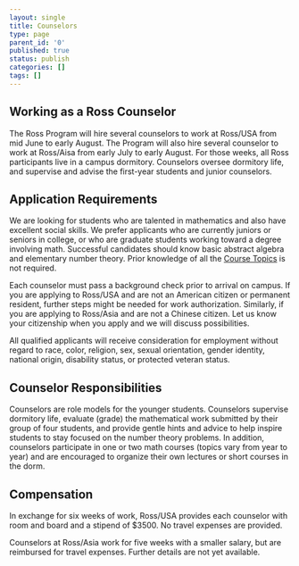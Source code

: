 ```yaml
---
layout: single
title: Counselors
type: page
parent_id: '0'
published: true
status: publish
categories: []
tags: []
---
```

## Working as a Ross Counselor

The Ross Program will hire several counselors to work at Ross/USA from mid June to early August.  The Program will also hire several counselor to work at Ross/Aisa from early July to early August.  For those weeks, all Ross participants live in a campus dormitory.  Counselors oversee dormitory life, and supervise and advise the first-year students and junior counselors. 

## Application Requirements

We are looking for students who are talented in mathematics and also have excellent social skills. We prefer applicants who are currently juniors or seniors in college, or who are graduate students working toward a degree involving math. Successful candidates should know basic abstract algebra and elementary number theory. Prior knowledge of all the [Course Topics](/first-years/course-topics/) is not required.

Each counselor must pass a background check prior to arrival on campus. If you are applying to Ross/USA and are not an American citizen or permanent resident, further steps might be needed for work authorization. Similarly, if you are applying to Ross/Asia and are not a Chinese citizen.  Let us know your citizenship when you apply and we will discuss possibilities.

All qualified applicants will receive consideration for employment without regard to race, color, religion, sex, sexual orientation, gender identity, national origin, disability status, or protected veteran status.

## Counselor Responsibilities

Counselors are role models for the younger students. Counselors supervise dormitory life, evaluate (grade) the mathematical work submitted by their group of four students, and provide gentle hints and advice to help inspire students to stay focused on the number theory problems. In addition, counselors participate in one or two math courses (topics vary from year to year) and are encouraged to organize their own lectures or short courses in the dorm.

## Compensation

In exchange for six weeks of work, Ross/USA provides each counselor with room and board and a stipend of $3500\.  No travel expenses are provided.  

Counselors at Ross/Asia work for five weeks with a smaller salary, but are reimbursed for travel expenses.  Further details are not yet available.
